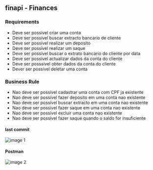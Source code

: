 ## finapi - Finances


### Requirements

- Deve ser possivel criar uma conta
- Deve ser possivel buscar extracto bancario de cliente
- Deve ser possivel realizar um deposito
- Deve ser possivel realizar um saque
- Deve ser possivel buscar o extrato bancario do cliente por data
- Deve ser possivel actualizar dados da conta do cliente
- Deve ser posssivel obter dados da conta do cliente
- Dever ser possivel deletar uma conta 

### Business Rule

- Nao deve ser possivel cadastrar uma conta com CPF ja existente
- Nao deve ser possivel fazer deposito em uma conta nao existente
- Nao deve ser possivel buscar extracto em uma conta nao existente
- Nao deve ser possivel fazer saque em uma conta nao existente
- Nao deve ser possivel excluir uma conta nao existente
- Nao deve ser possivel fazer saque quando o saldo for insuficiente


#### last commit

![image 1](https://user-images.githubusercontent.com/89852935/134817845-4a6f6a0b-a24d-4b1a-8aac-79d2d9cf62ef.JPG)

#### Postman

![image 2](https://user-images.githubusercontent.com/89852935/134817884-b02f5473-79d1-4bd7-a1a3-62eabbc6e2cd.JPG)




